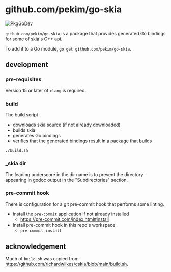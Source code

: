 # github.com/pekim/go-skia

[![PkgGoDev](https://pkg.go.dev/badge/github.com/pekim/go-skia)](https://pkg.go.dev/github.com/pekim/go-skia)

`github.com/pekim/go-skia` is a package that provides generated Go bindings
for some of [skia](https://skia.org/)'s C++ api.

To add it to a Go module, `go get github.com/pekim/go-skia`.

## development

### pre-requisites

Version 15 or later of `clang` is required.

### build

The build script

- downloads skia source (if not already downloaded)
- builds skia
- generates Go bindings
- verifies that the generated bindings result in a package that builds

```sh
./build.sh
```

### \_skia dir

The leading underscore in the dir name is to prevent the directory appearing in godoc output
in the "Subdirectories" section.

### pre-commit hook

There is configuration for a git pre-commit hook
that performs some linting.

- install the `pre-commit` application if not already installed
  - https://pre-commit.com/index.html#install
- install pre-commit hook in this repo's workspace
  - `pre-commit install`

## acknowledgement

Much of `build.sh` was copied from
https://github.com/richardwilkes/cskia/blob/main/build.sh.
